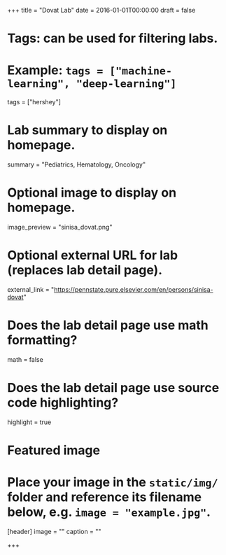 +++
title = "Dovat Lab"
date = 2016-01-01T00:00:00
draft = false

# Tags: can be used for filtering labs.
# Example: `tags = ["machine-learning", "deep-learning"]`
tags = ["hershey"]

# Lab summary to display on homepage.
summary = "Pediatrics, Hematology, Oncology"

# Optional image to display on homepage.
image_preview = "sinisa_dovat.png"

# Optional external URL for lab (replaces lab detail page).
external_link = "https://pennstate.pure.elsevier.com/en/persons/sinisa-dovat"

# Does the lab detail page use math formatting?
math = false

# Does the lab detail page use source code highlighting?
highlight = true

# Featured image
# Place your image in the `static/img/` folder and reference its filename below, e.g. `image = "example.jpg"`.
[header]
image = ""
caption = ""

+++
